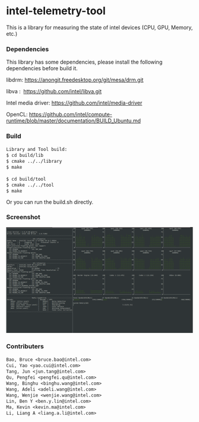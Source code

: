# intel-telemetry-tool
This is a library for measuring the state of intel devices (CPU, GPU, Memory, etc.)

### Dependencies

This library has some dependencies, please install the following dependencies before build it.

libdrm: https://anongit.freedesktop.org/git/mesa/drm.git

libva :  https://github.com/intel/libva.git

Intel media driver: https://github.com/intel/media-driver

OpenCL: https://github.com/intel/compute-runtime/blob/master/documentation/BUILD_Ubuntu.md

### Build
    Library and Tool build:
    $ cd build/lib
    $ cmake ../../library
    $ make
    
    $ cd build/tool
    $ cmake ../../tool
    $ make


Or you can run the build.sh directly.

### Screenshot
![screenshot](https://github.com/Xiaogang-Li/intel-telemetry-tool/blob/master/screenshot.png)

### Contributers
    Bao, Bruce <bruce.bao@intel.com>
    Cui, Yao <yao.cui@intel.com>
    Tang, Jun <jun.tang@intel.com>
    Qu, Pengfei <pengfei.qu@intel.com>
    Wang, Binghu <binghu.wang@intel.com>
    Wang, Adeli <adeli.wang@intel.com>
    Wang, Wenjie <wenjie.wang@intel.com>
    Lin, Ben Y <ben.y.lin@intel.com>
    Ma, Kevin <kevin.ma@intel.com>
    Li, Liang A <liang.a.li@intel.com>
